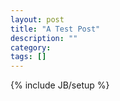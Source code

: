 ```yaml
---
layout: post
title: "A Test Post"
description: ""
category: 
tags: []
---
```

{% include JB/setup %}
